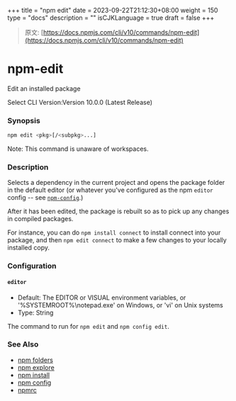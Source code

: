 +++
title = "npm edit"
date = 2023-09-22T21:12:30+08:00
weight = 150
type = "docs"
description = ""
isCJKLanguage = true
draft = false
+++

> 原文: [https://docs.npmjs.com/cli/v10/commands/npm-edit](https://docs.npmjs.com/cli/v10/commands/npm-edit)

# npm-edit

Edit an installed package

Select CLI Version:Version 10.0.0 (Latest Release)

### Synopsis



```bash
npm edit <pkg>[/<subpkg>...]
```

Note: This command is unaware of workspaces.

### Description

Selects a dependency in the current project and opens the package folder in the default editor (or whatever you've configured as the npm `editor` config -- see [`npm-config`](npm-config).)

After it has been edited, the package is rebuilt so as to pick up any changes in compiled packages.

For instance, you can do `npm install connect` to install connect into your package, and then `npm edit connect` to make a few changes to your locally installed copy.

### Configuration

#### `editor`

- Default: The EDITOR or VISUAL environment variables, or '%SYSTEMROOT%\notepad.exe' on Windows, or 'vi' on Unix systems
- Type: String

The command to run for `npm edit` and `npm config edit`.

### See Also

- [npm folders](https://docs.npmjs.com/cli/v10/configuring-npm/folders)
- [npm explore](https://docs.npmjs.com/cli/v10/commands/npm-explore)
- [npm install](https://docs.npmjs.com/cli/v10/commands/npm-install)
- [npm config](https://docs.npmjs.com/cli/v10/commands/npm-config)
- [npmrc](https://docs.npmjs.com/cli/v10/configuring-npm/npmrc)
